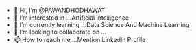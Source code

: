 - 👋 Hi, I’m @PAWANDHODHAWAT
- 👀 I’m interested in ...Artificial intelligence 
- 🌱 I’m currently learning ...Data Science And Machine Learning 
- 💞️ I’m looking to collaborate on ... 
- 📫 How to reach me ...Mention Linkedln Profile

<!---
PAWANDHODHAWAT/PAWANDHODHAWAT is a ✨ special ✨ repository because its `README.md` (this file) appears on your GitHub profile.
You can click the Preview link to take a look at your changes.
--->
